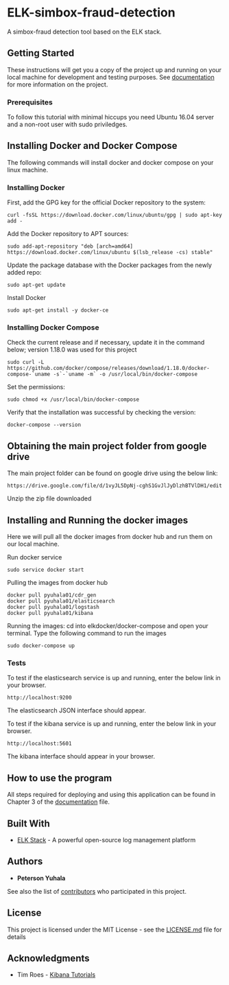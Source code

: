 # ELK-simbox-fraud-detection
A simbox-fraud detection tool based on the ELK stack.

## Getting Started

These instructions will get you a copy of the project up and running on your local machine for development and testing purposes. See [documentation](documentation.pdf) for more information on the project.

### Prerequisites

To follow this tutorial with minimal hiccups you need Ubuntu 16.04 server and a non-root user with sudo priviledges. 

## Installing Docker and Docker Compose
The following commands will install docker and docker compose on your linux machine.

### Installing Docker
First, add the GPG key for the official Docker repository to the system:

```
curl -fsSL https://download.docker.com/linux/ubuntu/gpg | sudo apt-key add -

```
Add the Docker repository to APT sources:

```
sudo add-apt-repository "deb [arch=amd64] https://download.docker.com/linux/ubuntu $(lsb_release -cs) stable"

```
Update the package database with the Docker packages from the newly added repo:

```
sudo apt-get update

```
Install Docker

```
sudo apt-get install -y docker-ce

```
### Installing Docker Compose
Check the current release and if necessary, update it in the command below; version 1.18.0 was used for this project

```
sudo curl -L https://github.com/docker/compose/releases/download/1.18.0/docker-compose-`uname -s`-`uname -m` -o /usr/local/bin/docker-compose

```
Set the permissions:

```
sudo chmod +x /usr/local/bin/docker-compose

```
Verify that the installation was successful by checking the version:

```
docker-compose --version

```

## Obtaining the main project folder from google drive

The main project folder can be found on google drive using the below link:

```
https://drive.google.com/file/d/1vyJL5DpNj-cghS1GvJlJyDlzhBTVlDH1/edit
```
Unzip the zip file downloaded

## Installing and Running the docker images
Here we will pull all the docker images from docker hub and run them on our local machine.

Run docker service
```
sudo service docker start
```
Pulling the images from docker hub
```
docker pull pyuhala01/cdr_gen
docker pull pyuhala01/elasticsearch
docker pull pyuhala01/logstash
docker pull pyuhala01/kibana

```
Running the images: cd into elkdocker/docker-compose and open your terminal. Type the following command to run the images

```
sudo docker-compose up

```

### Tests

To test if the elasticsearch service is up and running, enter the below link in your browser.

```
http://localhost:9200
```
The elasticsearch JSON interface should appear.

To test if the kibana service is up and running, enter the below link in your browser.

```
http://localhost:5601
```
The kibana interface should appear in your browser.


## How to use the program

All steps required for deploying and using this application can be found in Chapter 3 of the [documentation](documentation.pdf) file.

## Built With

* [ELK Stack](https://www.elastic.co/webinars/introduction-elk-stack) - A powerful open-source log management platform


## Authors

* **Peterson Yuhala** 

See also the list of [contributors](https://github.com/your/project/contributors) who participated in this project.

## License

This project is licensed under the MIT License - see the [LICENSE.md](LICENSE.md) file for details

## Acknowledgments

* Tim Roes - [Kibana Tutorials](https://www.timroes.de/2015/02/07/kibana-4-tutorial-part-1-introduction/)
